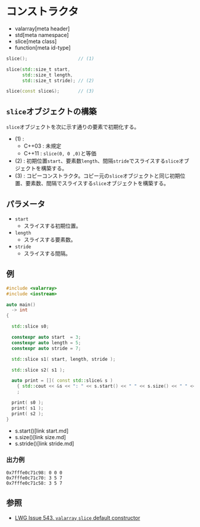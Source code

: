 # コンストラクタ
* valarray[meta header]
* std[meta namespace]
* slice[meta class]
* function[meta id-type]

```cpp
slice();                   // (1)

slice(std::size_t start,
      std::size_t length,
      std::size_t stride); // (2)

slice(const slice&);       // (3)
```

## `slice`オブジェクトの構築

`slice`オブジェクトを次に示す通りの要素で初期化する。

- (1) :
    - C++03 : 未規定
    - C++11 : `slice(0, 0 ,0)`と等価
- (2) : 初期位置`start`、要素数`length`、間隔`stride`でスライスする`slice`オブジェクトを構築する。
- (3) : コピーコンストラクタ。コピー元の`slice`オブジェクトと同じ初期位置、要素数、間隔でスライスする`slice`オブジェクトを構築する。


## パラメータ
- `start`
    - スライスする初期位置。
- `length`
    - スライスする要素数。
- `stride`
    - スライスする間隔。

## 例
```cpp example
#include <valarray>
#include <iostream>

auto main()
  -> int
{

  std::slice s0;

  constexpr auto start  = 3;
  constexpr auto length = 5;
  constexpr auto stride = 7;

  std::slice s1( start, length, stride );

  std::slice s2( s1 );

  auto print = []( const std::slice& s )
    { std::cout << &s << ": " << s.start() << " " << s.size() << " " << s.stride() << "\n"; }
    ;

  print( s0 );
  print( s1 );
  print( s2 );
}
```
* s.start()[link start.md]
* s.size()[link size.md]
* s.stride()[link stride.md]

### 出力例
```
0x7fffe0c71c98: 0 0 0
0x7fffe0c71c70: 3 5 7
0x7fffe0c71c58: 3 5 7
```


## 参照
- [LWG Issue 543. `valarray` `slice` default constructor](http://www.open-std.org/jtc1/sc22/wg21/docs/lwg-defects.html#543)

